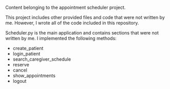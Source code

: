 Content belonging to the appointment scheduler project.

This project includes other provided files and code that were not written by me. However, I wrote all of the code included in this repository.

Scheduler.py is the main application and contains sections that were not written by me. I implemented the following methods:
 - create_patient
 - login_patient
 - search_caregiver_schedule
 - reserve
 - cancel
 - show_appointments
 - logout
